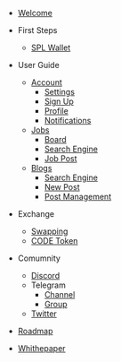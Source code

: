 * [Welcome](README.md) <!-- need to work in this -->


* First Steps
  * [SPL Wallet](./getting-started/spl-wallet.md)


* User Guide
  * [Account]()
    * [Settings](./guides/account/settings.md)
    * [Sign Up](./guides/account/signup.md)
    * [Profile](./guides/account/profile.md)
    * [Notifications](./guides/account/notification.md.md)
  * [Jobs]()
    * [Board](./guides/jobs/board.md)
    * [Search Engine](./guides/jobs/search-engine.md)
    * [Job Post](./guides/jobs/job-post.md)
  * [Blogs]()
    * [Search Engine](./guides/blog/search-engine.md)
    * [New Post](./guides/blog/blogpost.md)
    * [Post Management](./guides/blog/posts-management.md)


* Exchange
  * [Swapping](./exchange/swapping.md)
  * [CODE Token](./exchange/code-token.md)


* Comumnity
  * [Discord](https://discord.gg/eWTXzPrsJ3)
  * Telegram
    * [Channel](https://t.me/codenjobs)
    * [Group](https://t.me/codenjobsgroup)
  * [Twitter](https://twitter.com/codenjobs)


* [Roadmap](./roadmap.md)
* [Whithepaper](https://www.codenjobs.com/company/whitepaper)

<!-- badges -->

<!-- [![License](https://img.shields.io/badge/License-MIT-yellow.svg)](LICENSE) -->